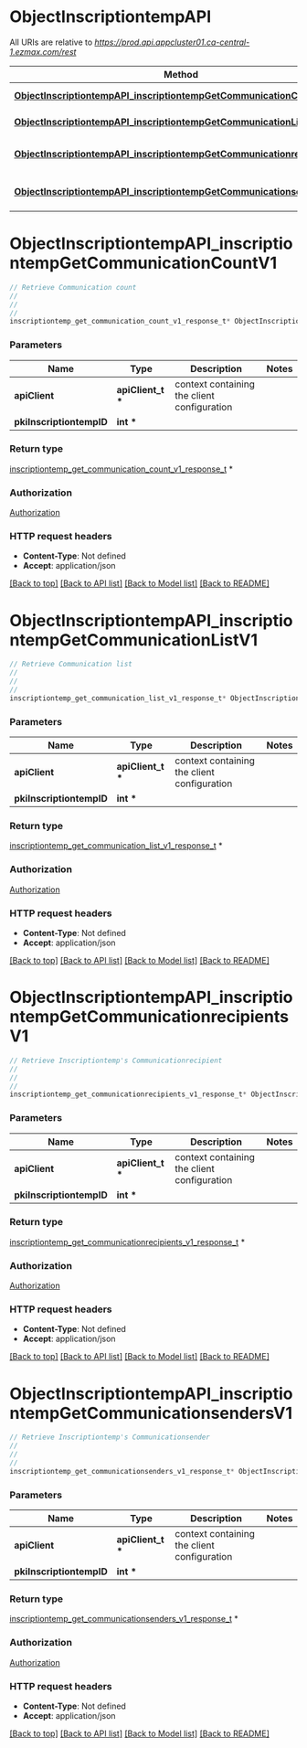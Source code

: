 # ObjectInscriptiontempAPI

All URIs are relative to *https://prod.api.appcluster01.ca-central-1.ezmax.com/rest*

Method | HTTP request | Description
------------- | ------------- | -------------
[**ObjectInscriptiontempAPI_inscriptiontempGetCommunicationCountV1**](ObjectInscriptiontempAPI.md#ObjectInscriptiontempAPI_inscriptiontempGetCommunicationCountV1) | **GET** /1/object/inscriptiontemp/{pkiInscriptiontempID}/getCommunicationCount | Retrieve Communication count
[**ObjectInscriptiontempAPI_inscriptiontempGetCommunicationListV1**](ObjectInscriptiontempAPI.md#ObjectInscriptiontempAPI_inscriptiontempGetCommunicationListV1) | **GET** /1/object/inscriptiontemp/{pkiInscriptiontempID}/getCommunicationList | Retrieve Communication list
[**ObjectInscriptiontempAPI_inscriptiontempGetCommunicationrecipientsV1**](ObjectInscriptiontempAPI.md#ObjectInscriptiontempAPI_inscriptiontempGetCommunicationrecipientsV1) | **GET** /1/object/inscriptiontemp/{pkiInscriptiontempID}/getCommunicationrecipients | Retrieve Inscriptiontemp&#39;s Communicationrecipient
[**ObjectInscriptiontempAPI_inscriptiontempGetCommunicationsendersV1**](ObjectInscriptiontempAPI.md#ObjectInscriptiontempAPI_inscriptiontempGetCommunicationsendersV1) | **GET** /1/object/inscriptiontemp/{pkiInscriptiontempID}/getCommunicationsenders | Retrieve Inscriptiontemp&#39;s Communicationsender


# **ObjectInscriptiontempAPI_inscriptiontempGetCommunicationCountV1**
```c
// Retrieve Communication count
//
// 
//
inscriptiontemp_get_communication_count_v1_response_t* ObjectInscriptiontempAPI_inscriptiontempGetCommunicationCountV1(apiClient_t *apiClient, int *pkiInscriptiontempID);
```

### Parameters
Name | Type | Description  | Notes
------------- | ------------- | ------------- | -------------
**apiClient** | **apiClient_t \*** | context containing the client configuration |
**pkiInscriptiontempID** | **int \*** |  | 

### Return type

[inscriptiontemp_get_communication_count_v1_response_t](inscriptiontemp_get_communication_count_v1_response.md) *


### Authorization

[Authorization](../README.md#Authorization)

### HTTP request headers

 - **Content-Type**: Not defined
 - **Accept**: application/json

[[Back to top]](#) [[Back to API list]](../README.md#documentation-for-api-endpoints) [[Back to Model list]](../README.md#documentation-for-models) [[Back to README]](../README.md)

# **ObjectInscriptiontempAPI_inscriptiontempGetCommunicationListV1**
```c
// Retrieve Communication list
//
// 
//
inscriptiontemp_get_communication_list_v1_response_t* ObjectInscriptiontempAPI_inscriptiontempGetCommunicationListV1(apiClient_t *apiClient, int *pkiInscriptiontempID);
```

### Parameters
Name | Type | Description  | Notes
------------- | ------------- | ------------- | -------------
**apiClient** | **apiClient_t \*** | context containing the client configuration |
**pkiInscriptiontempID** | **int \*** |  | 

### Return type

[inscriptiontemp_get_communication_list_v1_response_t](inscriptiontemp_get_communication_list_v1_response.md) *


### Authorization

[Authorization](../README.md#Authorization)

### HTTP request headers

 - **Content-Type**: Not defined
 - **Accept**: application/json

[[Back to top]](#) [[Back to API list]](../README.md#documentation-for-api-endpoints) [[Back to Model list]](../README.md#documentation-for-models) [[Back to README]](../README.md)

# **ObjectInscriptiontempAPI_inscriptiontempGetCommunicationrecipientsV1**
```c
// Retrieve Inscriptiontemp's Communicationrecipient
//
// 
//
inscriptiontemp_get_communicationrecipients_v1_response_t* ObjectInscriptiontempAPI_inscriptiontempGetCommunicationrecipientsV1(apiClient_t *apiClient, int *pkiInscriptiontempID);
```

### Parameters
Name | Type | Description  | Notes
------------- | ------------- | ------------- | -------------
**apiClient** | **apiClient_t \*** | context containing the client configuration |
**pkiInscriptiontempID** | **int \*** |  | 

### Return type

[inscriptiontemp_get_communicationrecipients_v1_response_t](inscriptiontemp_get_communicationrecipients_v1_response.md) *


### Authorization

[Authorization](../README.md#Authorization)

### HTTP request headers

 - **Content-Type**: Not defined
 - **Accept**: application/json

[[Back to top]](#) [[Back to API list]](../README.md#documentation-for-api-endpoints) [[Back to Model list]](../README.md#documentation-for-models) [[Back to README]](../README.md)

# **ObjectInscriptiontempAPI_inscriptiontempGetCommunicationsendersV1**
```c
// Retrieve Inscriptiontemp's Communicationsender
//
// 
//
inscriptiontemp_get_communicationsenders_v1_response_t* ObjectInscriptiontempAPI_inscriptiontempGetCommunicationsendersV1(apiClient_t *apiClient, int *pkiInscriptiontempID);
```

### Parameters
Name | Type | Description  | Notes
------------- | ------------- | ------------- | -------------
**apiClient** | **apiClient_t \*** | context containing the client configuration |
**pkiInscriptiontempID** | **int \*** |  | 

### Return type

[inscriptiontemp_get_communicationsenders_v1_response_t](inscriptiontemp_get_communicationsenders_v1_response.md) *


### Authorization

[Authorization](../README.md#Authorization)

### HTTP request headers

 - **Content-Type**: Not defined
 - **Accept**: application/json

[[Back to top]](#) [[Back to API list]](../README.md#documentation-for-api-endpoints) [[Back to Model list]](../README.md#documentation-for-models) [[Back to README]](../README.md)

